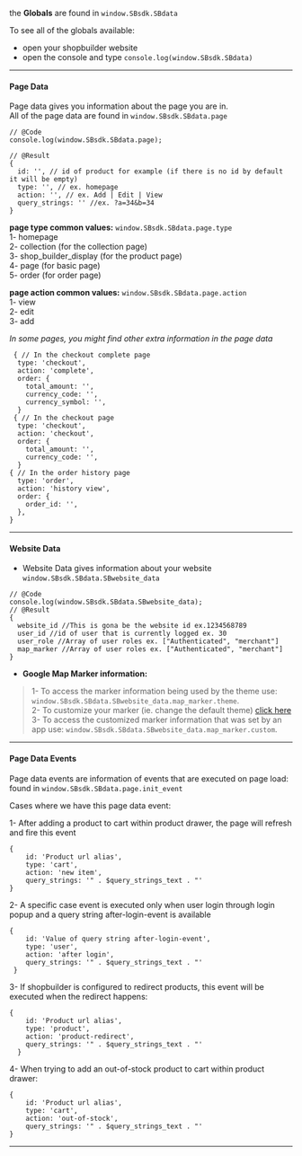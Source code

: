 the **Globals** are found in  `window.SBsdk.SBdata`                    
                
To see all of the globals available:          
- open your shopbuilder website        
- open the console and type `console.log(window.SBsdk.SBdata)`         
      
---------------------------------
             
#### Page Data

Page data gives you information about the page you are in.       
All of the page data are found in `window.SBsdk.SBdata.page`     
                 
```   
// @Code        
console.log(window.SBsdk.SBdata.page);          

// @Result
{         
  id: '', // id of product for example (if there is no id by default it will be empty)              
  type: '', // ex. homepage
  action: '', // ex. Add | Edit | View            
  query_strings: '' //ex. ?a=34&b=34         
}      
``` 
        
**page type common values:**  `window.SBsdk.SBdata.page.type`               
1- homepage       
2- collection (for the collection page)     
3- shop_builder_display (for the product page)       
4- page (for basic page)        
5- order (for order page)                
       

**page action common values:** `window.SBsdk.SBdata.page.action`               
1- view             
2- edit      
3- add                          
     
                                  
*In some pages, you might find other extra information in the page data*            
                   
```
 { // In the checkout complete page
  type: 'checkout',
  action: 'complete',
  order: {
    total_amount: '',
    currency_code: '',
    currency_symbol: '',
  }
 { // In the checkout page
  type: 'checkout',
  action: 'checkout',
  order: {
    total_amount: '',
    currency_code: '',
  }
{ // In the order history page
  type: 'order',
  action: 'history view',
  order: {
    order_id: '',
  },
}

```
      
             
---------------------------------
      
#### Website Data    

- Website Data gives information about your website `window.SBsdk.SBdata.SBwebsite_data`    

```  
// @Code       
console.log(window.SBsdk.SBdata.SBwebsite_data);      
// @Result 
{
  website_id //This is gona be the website id ex.1234568789
  user_id //id of user that is currently logged ex. 30       
  user_role //Array of user roles ex. ["Authenticated", "merchant"]                
  map_marker //Array of user roles ex. ["Authenticated", "merchant"]                
}
```
     

- **Google Map Marker information:**
 
>  1- To access the marker information being used by the theme use: `window.SBsdk.SBdata.SBwebsite_data.map_marker.theme`.                  
>  2- To customize your marker (ie. change the default theme) [click here](/sdk/callbacks/#google-map-marker-callback)           
>  3- To access the customized marker information that was set by an app use:  `window.SBsdk.SBdata.SBwebsite_data.map_marker.custom`.           

---------------------------------
      
#### Page Data Events         
                 
Page data events are information of events that are executed on page load:         
found in `window.SBsdk.SBdata.page.init_event`               
         
Cases where we have this page data event:     

1- After adding a product to cart within product drawer, the page will refresh and fire this event        
                  
```
{
    id: 'Product url alias',
    type: 'cart',
    action: 'new item',
    query_strings: '" . $query_strings_text . "'
}
```      

2- A specific case event is executed only when user login through login popup and a query string after-login-event is available       
               
```
{
    id: 'Value of query string after-login-event',
    type: 'user',
    action: 'after login',
    query_strings: '" . $query_strings_text . "'
 }
```
           
3- If shopbuilder is configured to redirect products, this event will be executed when the redirect happens:      
       
```
{
    id: 'Product url alias',
    type: 'product',
    action: 'product-redirect',
    query_strings: '" . $query_strings_text . "'
  }
```     
     
4- When trying to add an out-of-stock product to cart within product drawer: 
     
```
{
    id: 'Product url alias',
    type: 'cart',
    action: 'out-of-stock',
    query_strings: '" . $query_strings_text . "'
}
```

             
------------------
             